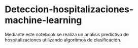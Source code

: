 # Deteccion-hospitalizaciones-machine-learning
Mediante este notebook se realiza un análisis predictivo de hospitalizaciones utilizando algoritmos de clasificación.
